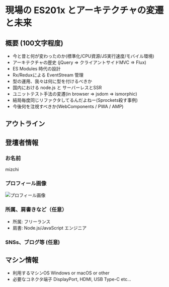 # 現場の ES201x とアーキテクチャの変遷と未来

## 概要 (100文字程度)

- 今と昔と何が変わったのか(標準化/CPU資源/JS実行速度/モバイル環境)
- アーキテクチャの歴史 (jQuery => クライアントサイドMVC => Flux)
- ES Modules 時代の設計
- Rx/Reduxによる EventStream 管理
- 型の運用、我々は何に型を付けるべきか
- 国内における node.js と サーバーレスとSSR
- ユニットテスト手法の変遷(in browser => jsdom => ismorphic)
- 結局毎度同じリファクタしてるんだよねー(Sprockets殺す事例)
- 今後何を注視すべきか(WebComponents / PWA / AMP)

## アウトライン

## 登壇者情報

### お名前 

mizchi

### プロフィール画像

![プロフィール画像](https://gyazo.com/847fb845ff6cc7d34fc5b9b5086ddd21.png)

### 所属、肩書きなど（任意）

- 所属: フリーランス
- 肩書: Node.js/JavaScript エンジニア

### SNSs、ブログ等 (任意)

## マシン情報

- 利用するマシンOS Windows or macOS or other
- 必要なコネクタ端子 DisplayPort, HDMI, USB Type-C etc...
